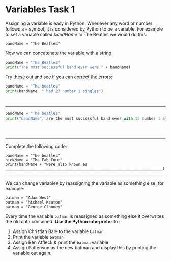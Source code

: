 # Variables Task 1
Assigning a variable is easy in Python. Whenever any word or number follows a `=` symbol, it is considered by Python to be a variable.
For example to set a variable called *bandName* to The Beatles we would do this:

`bandName = "The Beatles"`

Now we can concatenate the variable with a string.

```python
bandName = "The Beatles"
print("The most successful band ever were " + bandName)
```

Try these out and see if you can correct the errors:

<!-- Would be good if I could include a number in front of each task. This seems to upset the code block layout -->
```python
bandName = "The beatles"
print(bandName  " had 27 number 1 singles")
```

~~~


~~~


--- 	
```python
bandName = "The beatles"
print("bandName", are the most successful band ever with 15 number 1 albums)
```
~~~



~~~

--- 
Complete the following code:
``` 
bandName = "The beatles"
nickName = "The Fab Four"
print(bandName + "were also known as _____________________________________________________________________)
```
---
We can change variables by reassigning the variable as something else. for example:
```
batman = "Adam West"
batman = "Michael Keaton"
batman = "George Clooney"
```

Every time the variable `batman` is reassigned as something else it overwrites the old data contained.
**Use the Python interpreter** to :
1. Assign Christian Bale to the variable `batman`
2. Print the variable `batman`
3. Assign Ben Affleck & print the `batman` variable
4. Assign Pattenson as the new batman and display this by printing the variable out again.
